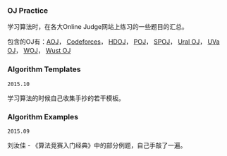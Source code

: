 
### OJ Practice

学习算法时，在各大Online Judge网站上练习的一些题目的汇总。

包含的OJ有：[AOJ](http://judge.u-aizu.ac.jp/onlinejudge/index.jsp)， [Codeforces](http://codeforces.com/)， [HDOJ](http://acm.hdu.edu.cn/)， [POJ](http://poj.org/)， [SPOJ](http://www.spoj.com/)， [Ural OJ](http://acm.timus.ru/problemset.aspx)， [UVa OJ](https://uva.onlinejudge.org/)， [WOJ](http://acm.whu.edu.cn/land/contest/list)， [Wust OJ](http://acm.wust.edu.cn/problemset.php)

### Algorithm Templates

`2015.10`

学习算法的时候自己收集手抄的若干模板。

### Algorithm Examples

`2015.09`

刘汝佳 - 《算法竞赛入门经典》中的部分例题，自己手敲了一遍。
